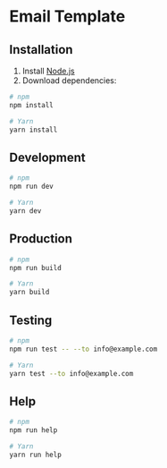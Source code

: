# Email Template


## Installation

1. Install [Node.js](https://nodejs.org)
2. Download dependencies:

```bash
# npm
npm install

# Yarn
yarn install
```


## Development

```bash
# npm
npm run dev

# Yarn
yarn dev
```


## Production

```bash
# npm
npm run build

# Yarn
yarn build
```


## Testing

```bash
# npm
npm run test -- --to info@example.com

# Yarn
yarn test --to info@example.com
```


## Help

```bash
# npm
npm run help

# Yarn
yarn run help
```
